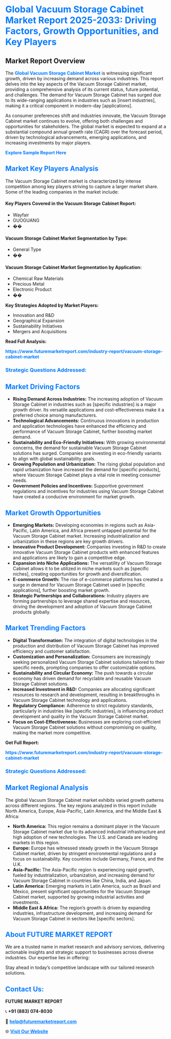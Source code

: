 <h1 style="color: #007BFF;">Global Vacuum Storage Cabinet Market Report 2025-2033: Driving Factors, Growth Opportunities, and Key Players</h1>

<section id="overview">
<h2>Market Report Overview</h2>
<p>The <a href="https://www.futuremarketreport.com/industry-report/vacuum-storage-cabinet-market" style="color: #007BFF; text-decoration: none;"><strong>Global Vacuum Storage Cabinet Market</strong></a> is witnessing significant growth, driven by increasing demand across various industries. This report delves into the key aspects of the Vacuum Storage Cabinet market, providing a comprehensive analysis of its current status, future potential, and challenges. The demand for Vacuum Storage Cabinet has surged due to its wide-ranging applications in industries such as [insert industries], making it a critical component in modern-day [applications].</p>
<p>As consumer preferences shift and industries innovate, the Vacuum Storage Cabinet market continues to evolve, offering both challenges and opportunities for stakeholders. The global market is expected to expand at a substantial compound annual growth rate (CAGR) over the forecast period, driven by technological advancements, emerging applications, and increasing investments by major players.</p>
</section>

<section id="overview">
<p><a href="https://www.futuremarketreport.com/request-sample/reportId=118436" style="color: #007BFF; text-decoration: none;"><strong>Explore Sample Report Here</strong></a></p>
</section>

<section id="key-players">
<h2 style="color: #007BFF;">Market Key Players Analysis</h2>
<p>The Vacuum Storage Cabinet market is characterized by intense competition among key players striving to capture a larger market share. Some of the leading companies in the market include:</p>
<h4>Key Players Covered in the Vacuum Storage Cabinet Report:</h4>
<ul><li>Wayfair</li><li>GUOGUANG</li><li>��</li></ul>
<h4>Vacuum Storage Cabinet Market Segmentation by Type:</h4>
<ul><li>General Type</li><li>��</li></ul>

<h4>Vacuum Storage Cabinet Market Segmentation by Application:</h4>
<ul><li>Chemical Raw Materials</li><li>Precious Metal</li><li>Electronic Product</li><li>��</li></ul>
<p><strong>Key Strategies Adopted by Market Players:</strong></p>
<ul>
<li>Innovation and R&D</li>
<li>Geographical Expansion</li>
<li>Sustainability Initiatives</li>
<li>Mergers and Acquisitions</li>
</ul>
</section>

<section>
<p><strong>Read Full Analysis: </strong></p><a href="https://www.futuremarketreport.com/industry-report/vacuum-storage-cabinet-market" style="color: #007BFF; text-decoration: none;"><strong>https://www.futuremarketreport.com/industry-report/vacuum-storage-cabinet-market</strong></a>
<h3 style="color: #007BFF;">Strategic Questions Addressed:</h3>
</section>

<section id="driving-factors">
<h2 style="color: #007BFF;">Market Driving Factors</h2>
<ul>
<li><strong>Rising Demand Across Industries:</strong> The increasing adoption of Vacuum Storage Cabinet in industries such as [specific industries] is a major growth driver. Its versatile applications and cost-effectiveness make it a preferred choice among manufacturers.</li>
<li><strong>Technological Advancements:</strong> Continuous innovations in production and application technologies have enhanced the efficiency and performance of Vacuum Storage Cabinet, further boosting market demand.</li>
<li><strong>Sustainability and Eco-Friendly Initiatives:</strong> With growing environmental concerns, the demand for sustainable Vacuum Storage Cabinet solutions has surged. Companies are investing in eco-friendly variants to align with global sustainability goals.</li>
<li><strong>Growing Population and Urbanization:</strong> The rising global population and rapid urbanization have increased the demand for [specific products], where Vacuum Storage Cabinet plays a vital role in meeting consumer needs.</li>
<li><strong>Government Policies and Incentives:</strong> Supportive government regulations and incentives for industries using Vacuum Storage Cabinet have created a conducive environment for market growth.</li>
</ul>
</section>

<section id="growth-opportunities">
<h2 style="color: #007BFF;">Market Growth Opportunities</h2>
<ul>
<li><strong>Emerging Markets:</strong> Developing economies in regions such as Asia-Pacific, Latin America, and Africa present untapped potential for the Vacuum Storage Cabinet market. Increasing industrialization and urbanization in these regions are key growth drivers.</li>
<li><strong>Innovative Product Development:</strong> Companies investing in R&D to create innovative Vacuum Storage Cabinet products with enhanced features and applications are likely to gain a competitive edge.</li>
<li><strong>Expansion into Niche Applications:</strong> The versatility of Vacuum Storage Cabinet allows it to be utilized in niche markets such as [specific niches], creating opportunities for growth and diversification.</li>
<li><strong>E-commerce Growth:</strong> The rise of e-commerce platforms has created a surge in demand for Vacuum Storage Cabinet used in [specific applications], further boosting market growth.</li>
<li><strong>Strategic Partnerships and Collaborations:</strong> Industry players are forming partnerships to leverage shared expertise and resources, driving the development and adoption of Vacuum Storage Cabinet products globally.</li>
</ul>
</section>

<section id="trending-factors">
<h2 style="color: #007BFF;">Market Trending Factors</h2>
<ul>
<li><strong>Digital Transformation:</strong> The integration of digital technologies in the production and distribution of Vacuum Storage Cabinet has improved efficiency and customer satisfaction.</li>
<li><strong>Customization and Personalization:</strong> Consumers are increasingly seeking personalized Vacuum Storage Cabinet solutions tailored to their specific needs, prompting companies to offer customizable options.</li>
<li><strong>Sustainability and Circular Economy:</strong> The push towards a circular economy has driven demand for recyclable and reusable Vacuum Storage Cabinet solutions.</li>
<li><strong>Increased Investment in R&D:</strong> Companies are allocating significant resources to research and development, resulting in breakthroughs in Vacuum Storage Cabinet technology and applications.</li>
<li><strong>Regulatory Compliance:</strong> Adherence to strict regulatory standards, particularly in industries like [specific industries], is influencing product development and quality in the Vacuum Storage Cabinet market.</li>
<li><strong>Focus on Cost-Effectiveness:</strong> Businesses are exploring cost-efficient Vacuum Storage Cabinet solutions without compromising on quality, making the market more competitive.</li>
</ul>
</section>

<section>
<p><strong>Get Full Report: </strong></p><a href="https://www.futuremarketreport.com/industry-report/vacuum-storage-cabinet-market" style="color: #007BFF; text-decoration: none;"><strong>https://www.futuremarketreport.com/industry-report/vacuum-storage-cabinet-market</strong></a>
<h3 style="color: #007BFF;">Strategic Questions Addressed:</h3>
</section>


<section id="regional-analysis">
<h2 style="color: #007BFF;">Market Regional Analysis</h2>
<p>The global Vacuum Storage Cabinet market exhibits varied growth patterns across different regions. The key regions analyzed in this report include North America, Europe, Asia-Pacific, Latin America, and the Middle East & Africa:</p>
<ul>
<li><strong>North America:</strong> This region remains a dominant player in the Vacuum Storage Cabinet market due to its advanced industrial infrastructure and high adoption of new technologies. The U.S. and Canada are leading markets in this region.</li>
<li><strong>Europe:</strong> Europe has witnessed steady growth in the Vacuum Storage Cabinet market, driven by stringent environmental regulations and a focus on sustainability. Key countries include Germany, France, and the U.K.</li>
<li><strong>Asia-Pacific:</strong> The Asia-Pacific region is experiencing rapid growth, fueled by industrialization, urbanization, and increasing demand for Vacuum Storage Cabinet in countries like China, India, and Japan.</li>
<li><strong>Latin America:</strong> Emerging markets in Latin America, such as Brazil and Mexico, present significant opportunities for the Vacuum Storage Cabinet market, supported by growing industrial activities and investments.</li>
<li><strong>Middle East & Africa:</strong> The region’s growth is driven by expanding industries, infrastructure development, and increasing demand for Vacuum Storage Cabinet in sectors like [specific sectors].</li>
</ul>
</section>

<footer>
<h2 style="color: #007BFF;">About FUTURE MARKET REPORT</h2>
<p>We are a trusted name in market research and advisory services, delivering actionable insights and strategic support to businesses across diverse industries. Our expertise lies in offering:</p>

<p>Stay ahead in today’s competitive landscape with our tailored research solutions.</p>

<h2 style="color: #007BFF;">Contact Us:</h2>
<p><strong>FUTURE MARKET REPORT</strong></p>
<p>📞 <strong>+91 (883) 074-8030</strong></p>
<p>📧 <strong><a href="mailto:help@futuremarketreport.com" style="color: #007BFF;">help@futuremarketreport.com</a></strong></p>
<p>🌐 <strong><a href="https://www.futuremarketreport.com/" style="color: #007BFF;">Visit Our Website</a></strong></p>
</footer>